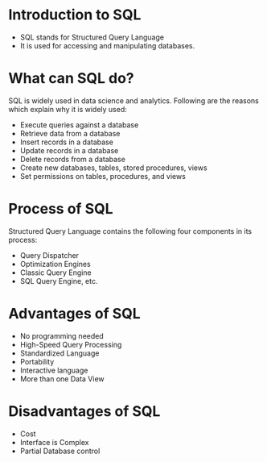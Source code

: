 # Introduction to SQL

- SQL stands for Structured Query Language
- It is used for accessing and manipulating databases.

# What can SQL do?

SQL is widely used in data science and analytics. Following are the reasons which explain why it is widely used:

- Execute queries against a database
- Retrieve data from a database
- Insert records in a database
- Update records in a database
- Delete records from a database
- Create new databases, tables, stored procedures, views
- Set permissions on tables, procedures, and views

# Process of SQL

Structured Query Language contains the following four components in its process:

- Query Dispatcher
- Optimization Engines
- Classic Query Engine
- SQL Query Engine, etc.

# Advantages of SQL

- No programming needed
- High-Speed Query Processing
- Standardized Language
- Portability
- Interactive language
- More than one Data View

# Disadvantages of SQL

- Cost
- Interface is Complex
- Partial Database control
